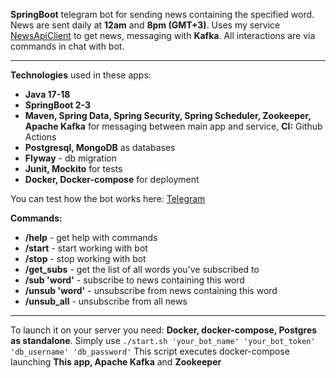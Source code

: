 **SpringBoot** telegram bot for sending news containing the specified word. News are sent daily at **12am** and **8pm (GMT+3)**.
Uses my service <a href="https://github.com/MaxonRash/NewsAPIClient">NewsApiClient</a> to get news, messaging with **Kafka**. All interactions are via commands in chat with bot.
********
**Technologies** used in these apps:
- **Java 17-18**
- **SpringBoot 2-3**
- **Maven, Spring Data, Spring Security, Spring Scheduler, Zookeeper, Apache Kafka** for messaging between main app and service, **CI:** Github Actions
- **Postgresql, MongoDB** as databases
- **Flyway** - db migration
- **Junit, Mockito** for tests
- **Docker, Docker-compose** for deployment

You can test how the bot works here: <a href="https://t.me/news_provider_telegram_bot">Telegram</a>

**Commands:**
- **/help** - get help with commands
- **/start** - start working with bot
- **/stop** - stop working with bot
- **/get_subs** - get the list of all words you've subscribed to
- **/sub 'word'** - subscribe to news containing this word
- **/unsub 'word'** - unsubscribe from news containing this word
- **/unsub_all** - unsubscribe from all news
*****
To launch it on your server you need: **Docker, docker-compose, Postgres as standalone**. Simply use `./start.sh 'your_bot_name' 'your_bot_token' 'db_username' 'db_password'` This script executes docker-compose launching **This app, Apache Kafka** and **Zookeeper** 